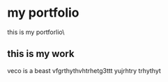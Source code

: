 # my portfolio 
this is my portforlio\
## this is my  work
veco is a beast
vfgrthythvhtrhetg3ttt
yujrhtry
trhythyt